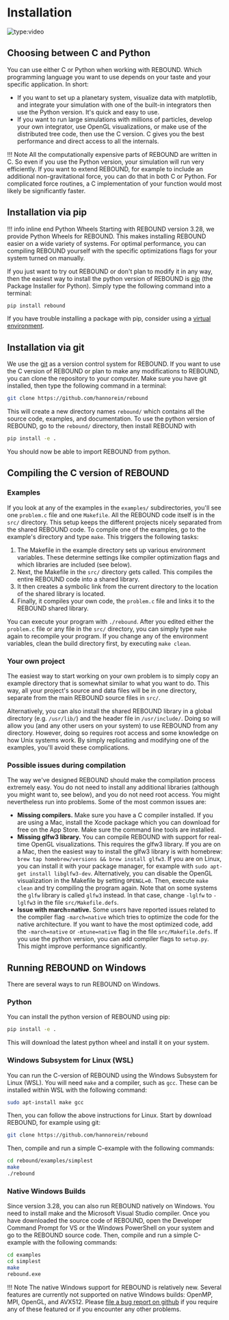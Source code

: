 # Installation

![type:video](https://www.youtube.com/embed/_7Y3YLKyxWA)

## Choosing between C and Python

You can use either C or Python when working with REBOUND.
Which programming language you want to use depends on your taste and your specific application. In short: 

- If you want to set up a planetary system, visualize data with matplotlib, and integrate your simulation with one of the built-in integrators then use the Python version. It's quick and easy to use. 
- If you want to run large simulations with millions of particles, develop your own integrator, use OpenGL visualizations, or make use of the distributed tree code, then use the C version. C gives you the best performance and direct access to all the internals.

!!! Note
    All the computationally expensive parts of REBOUND are written in C. So even if you use the Python version, your simulation will run very efficiently.
    If you want to extend REBOUND, for example to include an additional non-gravitational force, you can do that in both C or Python. For complicated force routines, a C implementation of your function would most likely be significantly faster.  


## Installation via pip
!!! info inline end Python Wheels
    Starting with REBOUND version 3.28, we provide Python Wheels for REBOUND. 
    This makes installing REBOUND easier on a wide variety of systems. 
    For optimal performance, you can compiling REBOUND yourself with the specific optimizations flags for your system turned on manually.


If you just want to try out REBOUND or don't plan to modify it in any way, then the easiest way to install the python version of REBOUND is [pip](https://pypi.org) (the Package Installer for Python). Simply type the following command into a terminal:

```bash
pip install rebound
```

If you have trouble installing a package with pip, consider using a [virtual environment](https://docs.python.org/3/tutorial/venv.html).

## Installation via git

We use the [git](https://git-scm.com) as a version control system for REBOUND. 
If you want to use the C version of REBOUND or plan to make any modifications to REBOUND, you can clone the repository to your computer. 
Make sure you have git installed, then type the following command in a terminal:

``` bash
git clone https://github.com/hannorein/rebound
```

This will create a new directory names `rebound/` which contains all the source code, examples, and documentation.
To use the python version of REBOUND, go to the `rebound/` directory, then install REBOUND with 
```bash
pip install -e .
```
You should now be able to import REBOUND from python. 

## Compiling the C version of REBOUND

### Examples

If you look at any of the examples in the `examples/` subdirectories, you'll see one
`problem.c` file and one `Makefile`. All the REBOUND code itself is in the
`src/` directory. This setup keeps the different projects nicely separated from the shared REBOUND code.
To compile one of the examples, go to the example's directory and type `make`. 
This triggers the following tasks:

1.  The Makefile in the example directory sets up various environment variables. These
    determine settings like compiler optimization flags and which
    libraries are included (see below).
2.  Next, the Makefile in the `src/` directory gets called. This compiles
    the entire REBOUND code into a shared library.
3.  It then creates a symbolic link from the current directory to the
    location of the shared library is located.
4.  Finally, it compiles your own code, the `problem.c` file and links it to the REBOUND shared library.

You can execute your program with `./rebound`. After you edited either the `problem.c` file or any file in the `src/` directory, you can simply type `make` again to recompile your program. 
If you change any of the environment variables, clean the build directory first, by executing `make clean`.

### Your own project

The easiest way to start working on your own problem is to simply copy an example directory that is somewhat similar to what you want to do.
This way, all your project's source and data files will be in one directory, separate from the main REBOUND source files in `src/`. 

Alternatively, you can also install the shared REBOUND library in a global directory (e.g. `/usr/lib/`) and the header file in `/usr/include/`. 
Doing so will allow you (and any other users on your system) to use REBOUND from any directory.
However, doing so requires root access and some knowledge on how Unix systems work.
By simply replicating and modifying one of the examples, you'll avoid these complications.

### Possible issues during compilation

The way we've designed REBOUND should make the compilation process extremely easy.
You do not need to install any additional libraries (although you might want to, see below), and you do not need root access. 
You might nevertheless run into problems. Some of the most common issues are:

-   **Missing compilers.** Make sure you have a C compiler installed. If
    you are using a Mac, install the Xcode package which you can
    download for free on the App Store. Make sure the command line tools 
    are installed.
-   **Missing glfw3 library.** You can compile REBOUND with support for
    real-time OpenGL visualizations. This requires the glfw3 library. If
    you are on a Mac, then the easiest way to install the glfw3 library
    is with homebrew:
    `brew tap homebrew/versions && brew install glfw3`. If you are on
    Linux, you can install it with your package manager, for example
    with `sudo apt-get install libglfw3-dev`. Alternatively, you can
    disable the OpenGL visualization in the Makefile by setting
    `OPENGL=0`. Then, execute `make clean` and try compiling the program
    again. Note that on some systems the `glfw` library is called
    `glfw3` instead. In that case, change `-lglfw` to `-lglfw3` 
    in the file `src/Makefile.defs`.
-   **Issue with march=native.** Some users have reported issues related
    to the compiler flag `-march=native` which tries to optimize the
    code for the native architecture. If you want to have the 
    most optimized code, add the `-march=native` or `-mtune=native` flag
    in the file `src/Makefile.defs`. If you use the python version, you
    can add compiler flags to `setup.py`. This might improve performance
    significantly.


## Running REBOUND on Windows

There are several ways to run REBOUND on Windows.

### Python
You can install the python version of REBOUND using pip:
```bash
pip install -e .
```
This will download the latest python wheel and install it on your system. 

### Windows Subsystem for Linux (WSL)
You can run the C-version of REBOUND using the Windows Subsystem for Linux (WSL).
You will need `make` and a compiler, such as `gcc`. These can be installed within WSL with the following command:
```bash
sudo apt-install make gcc
```
Then, you can follow the above instructions for Linux. Start by download REBOUND, for example using git:
```bash
git clone https://github.com/hannorein/rebound
```
Then, compile and run a simple C-example with the following commands:
```bash
cd rebound/examples/simplest
make
./rebound
```

### Native Windows Builds
Since version 3.28, you can also run REBOUND natively on Windows. You need to install make and the Microsoft Visual Studio compiler. Once you have downloaded the source code of REBOUND, open the Developer Command Prompt for VS or the Windows PowerShell on your system and go to the REBOUND source code. Then, compile and run a simple C-example with the following commands:
```bash
cd examples
cd simplest
make
rebound.exe
```


    
!!! Note
    The native Windows support for REBOUND is relatively new. Several features are currently not supported on native Windows builds: OpenMP, MPI, OpenGL, and AVX512. Please [file a bug report on github](https://github.com/hannorein/rebound/issues) if you require any of these featured or if you encounter any other problems. 

